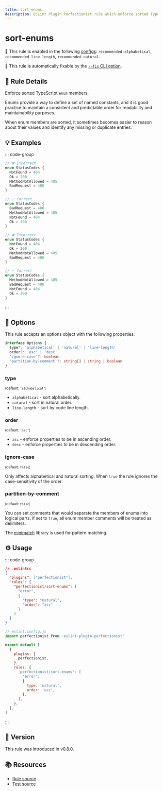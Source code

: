 ```yaml
---
title: sort-enums
description: ESLint Plugin Perfectionist rule which enforce sorted TypeScript enum members
---
```


# sort-enums

💼 This rule is enabled in the following [configs](/configs/): `recommended-alphabetical`, `recommended-line-length`, `recommended-natural`.

🔧 This rule is automatically fixable by the [`--fix` CLI option](https://eslint.org/docs/latest/user-guide/command-line-interface#--fix).

<!-- end auto-generated rule header -->

## 📖 Rule Details

Enforce sorted TypeScript `enum` members.

Enums provide a way to define a set of named constants, and it is good practice to maintain a consistent and predictable order for readability and maintainability purposes.

When enum members are sorted, it sometimes becomes easier to reason about their values and identify any missing or duplicate entries.

## 💡 Examples

::: code-group

<!-- prettier-ignore -->
```ts [Alphabetical and Natural Sorting]
// ❌ Incorrect
enum StatusCodes {
  NotFound = 404
  Ok = 200
  MethodNotAllowed = 405
  BadRequest = 400
}

// ✅ Correct
enum StatusCodes {
  BadRequest = 400
  MethodNotAllowed = 405
  NotFound = 404
  Ok = 200
}
```

```ts [Sorting by Line Length]
// ❌ Incorrect
enum StatusCodes {
  NotFound = 404
  Ok = 200
  MethodNotAllowed = 405
  BadRequest = 400
}

// ✅ Correct
enum StatusCodes {
  MethodNotAllowed = 405
  BadRequest = 400
  NotFound = 404
  Ok = 200
}
```

:::

## 🔧 Options

This rule accepts an options object with the following properties:

```ts
interface Options {
  type?: 'alphabetical' | 'natural' | 'line-length'
  order?: 'asc' | 'desc'
  'ignore-case'?: boolean
  'partition-by-comment'?: string[] | string | boolean
}
```

### type

<sub>(default: `'alphabetical'`)</sub>

- `alphabetical` - sort alphabetically.
- `natural` - sort in natural order.
- `line-length` - sort by code line length.

### order

<sub>(default: `'asc'`)</sub>

- `asc` - enforce properties to be in ascending order.
- `desc` - enforce properties to be in descending order.

### ignore-case

<sub>(default: `false`)</sub>

Only affects alphabetical and natural sorting. When `true` the rule ignores the case-sensitivity of the order.

### partition-by-comment

<sub>(default: `false`)</sub>

You can set comments that would separate the members of enums into logical parts. If set to `true`, all enum member comments will be treated as delimiters.

The [minimatch](https://github.com/isaacs/minimatch) library is used for pattern matching.

## ⚙️ Usage

::: code-group

```json [Legacy Config]
// .eslintrc
{
  "plugins": ["perfectionist"],
  "rules": {
    "perfectionist/sort-enums": [
      "error",
      {
        "type": "natural",
        "order": "asc"
      }
    ]
  }
}
```

```js [Flat Config]
// eslint.config.js
import perfectionist from 'eslint-plugin-perfectionist'

export default [
  {
    plugins: {
      perfectionist,
    },
    rules: {
      'perfectionist/sort-enums': [
        'error',
        {
          type: 'natural',
          order: 'asc',
        },
      ],
    },
  },
]
```

:::

## 🚀 Version

This rule was introduced in v0.8.0.

## 📚 Resources

- [Rule source](https://github.com/azat-io/eslint-plugin-perfectionist/blob/main/rules/sort-enums.ts)
- [Test source](https://github.com/azat-io/eslint-plugin-perfectionist/blob/main/test/sort-enums.test.ts)
